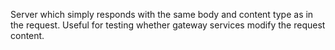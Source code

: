 Server which simply responds with the same body and content type as in the request. Useful for testing whether gateway services modify the request content.